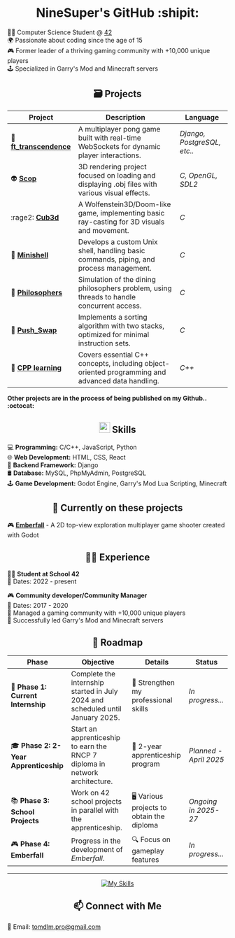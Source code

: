 <h1 align="center">NineSuper's GitHub :shipit:</h1>

👨‍💻 Computer Science Student @ [42](https://42.fr/)<br/>
🌍 Passionate about coding since the age of 15<br/>
🎮 Former leader of a thriving gaming community with +10,000 unique players<br/>
🕹️ Specialized in Garry's Mod and Minecraft servers<br/>

<h2 align="center">🗃 Projects</h2>

| **Project**                 | **Description**                                                                                      | **Language** 	       |
|-----------------------------|------------------------------------------------------------------------------------------------------|-----------------------|
| 🏓 **[ft_transcendence](https://github.com/lcssbrs/ft_transcendence/tree/tom)**  | A multiplayer pong game built with real-time WebSockets for dynamic player interactions.         |*Django, PostgreSQL, etc..*|
| 👽 **[Scop](https://github.com/NineSuper/Scop)**                                 | 3D rendering project focused on loading and displaying .obj files with various visual effects.    | *C, OpenGL, SDL2* |
| :rage2: **[Cub3d](https://github.com/NineSuper/Cub3D)**                          |  A Wolfenstein3D/Doom-like game, implementing basic ray-casting for 3D visuals and movement.      | *C*            |
| 🐚 **[Minishell](https://github.com/NineSuper/Minishell)**                       | Develops a custom Unix shell, handling basic commands, piping, and process management.            | *C*            |
| 🧠 **[Philosophers](https://github.com/NineSuper/philosophers)**                 | Simulation of the dining philosophers problem, using threads to handle concurrent access.         | *C*            |
| 🔄 **[Push_Swap](https://github.com/NineSuper/push_swap)**                       | Implements a sorting algorithm with two stacks, optimized for minimal instruction sets.           | *C*            |
| 📘 **[CPP learning](https://github.com/NineSuper/CPP-module)**                    | Covers essential C++ concepts, including object-oriented programming and advanced data handling.  | *C++*          |


**Other projects are in the process of being published on my Github.. :octocat:**

<h2 align="center"><img src="https://media2.giphy.com/media/QssGEmpkyEOhBCb7e1/giphy.gif?cid=ecf05e47a0n3gi1bfqntqmob8g9aid1oyj2wr3ds3mg700bl&rid=giphy.gif" width ="25"> Skills</h2>

💻 **Programming:** C/C++, JavaScript, Python</br>
🌐 **Web Development:** HTML, CSS, React</br>
🐍 **Backend Framework:** Django </br>
🛢️ **Database:** MySQL, PhpMyAdmin, PostgreSQL</br>
🕹️ **Game Development:** Godot Engine, Garry's Mod Lua Scripting, Minecraft</br>

<h2 align="center">🐛 Currently on these projects</h2>

🎮 **[Emberfall](https://github.com/NineSuper/Emberfall)** - A 2D top-view exploration multiplayer game shooter created with Godot</br>

<h2 align="center">👨‍💼 Experience</h2>

👨‍💻 **Student at School 42**</br>
  📆 Dates: 2022 - present</br>
  
🎮 **Community developer/Community Manager**</br>
  📆 Dates: 2017 - 2020</br>
  📌 Managed a gaming community with +10,000 unique players</br>
  🚀 Successfully led Garry's Mod and Minecraft servers</br>

<h2 align="center"> 🚀 Roadmap</h2>

| **Phase**                      | **Objective**                                                                                                   | **Details**                                           | **Status**               |
|--------------------------------|---------------------------------------------------------------------------------------------------------------|-------------------------------------------------------|---------------------------|
| 🏁 **Phase 1: Current Internship**    | Complete the internship started in July 2024 and scheduled until January 2025.                     | 🔄 Strengthen my professional skills                   | *In progress...*          |
| 🎓 **Phase 2: 2-Year Apprenticeship**  | Start an apprenticeship to earn the RNCP 7 diploma in network architecture.       | 💼 2-year apprenticeship program                       | *Planned - April 2025*    |
| 📚 **Phase 3: School Projects**   | Work on 42 school projects in parallel with the apprenticeship.                                          | 🖥️ Various projects to obtain the diploma             | *Ongoing in 2025-27*      |
| 🎮 **Phase 4: Emberfall**         | Progress in the development of *Emberfall*.                                                               | 🔍 Focus on gameplay features                          | *In progress...*          |

---
<p align="center">
    <a href="https://skillicons.dev">
        <img src="https://skillicons.dev/icons?i=c,cpp,py,html,css,js,react,docker,django,mysql,postgres,godot,lua,github&perline=6" alt="My Skills">
    </a>
</p>
<h2 align="center">📫 Connect with Me </h2>

📧 Email: tomdlm.pro@gmail.com
